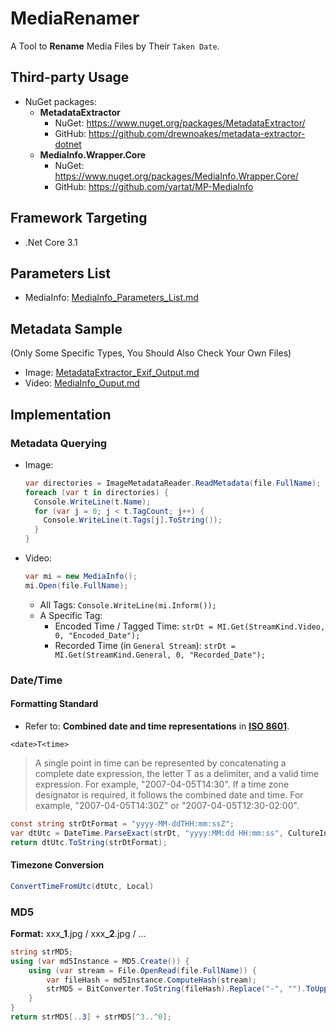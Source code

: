 # MediaRenamer

A Tool to **Rename** Media Files by Their `Taken Date`.

## Third-party Usage

- NuGet packages:
  - **MetadataExtractor**
    - NuGet: <https://www.nuget.org/packages/MetadataExtractor/>
    - GitHub: <https://github.com/drewnoakes/metadata-extractor-dotnet>
  - **MediaInfo.Wrapper.Core**
    - NuGet: <https://www.nuget.org/packages/MediaInfo.Wrapper.Core/>
    - GitHub: <https://github.com/yartat/MP-MediaInfo>

## Framework Targeting

- .Net Core 3.1

## Parameters List

- MediaInfo:
  [MediaInfo_Parameters_List.md](https://github.com/RainySummerLuo/MediaRenamer/blob/master/MediaInfo_Parameters_List.md)

## Metadata Sample

(Only Some Specific Types, You Should Also Check Your Own Files)

- Image:
  [MetadataExtractor_Exif_Output.md](https://github.com/RainySummerLuo/MediaRenamer/blob/master/MetadataExtractor_Exif_Output.md)
- Video:
  [MediaInfo_Ouput.md](https://github.com/RainySummerLuo/MediaRenamer/blob/master/MediaInfo_Ouput.md)

## Implementation

### Metadata Querying

- Image:

  ```c#
  var directories = ImageMetadataReader.ReadMetadata(file.FullName);
  foreach (var t in directories) {
    Console.WriteLine(t.Name);
    for (var j = 0; j < t.TagCount; j++) {
      Console.WriteLine(t.Tags[j].ToString());
    }
  }
  ```

- Video:

  ```c#
  var mi = new MediaInfo();
  mi.Open(file.FullName);
  ```

  - All Tags:
    `Console.WriteLine(mi.Inform());`
  - A Specific Tag:
    - Encoded Time / Tagged Time:
      `strDt = MI.Get(StreamKind.Video, 0, "Encoded_Date");`
    - Recorded Time (in `General Stream`):
      `strDt = MI.Get(StreamKind.General, 0, "Recorded_Date");`

### Date/Time

#### Formatting Standard

- Refer to:
  **Combined date and time representations** in **[ISO 8601](https://en.wikipedia.org/wiki/ISO_8601)**.

`<date>T<time>`

> A single point in time can be represented by concatenating a complete date expression, the letter T as a delimiter, and a valid time expression. For example, "2007-04-05T14:30".
> If a time zone designator is required, it follows the combined date and time. For example, "2007-04-05T14:30Z" or "2007-04-05T12:30-02:00".

```c#
const string strDtFormat = "yyyy-MM-ddTHH:mm:ssZ";
var dtUtc = DateTime.ParseExact(strDt, "yyyy:MM:dd HH:mm:ss", CultureInfo.CurrentCulture);
return dtUtc.ToString(strDtFormat);
```

#### Timezone Conversion

```c#
ConvertTimeFromUtc(dtUtc, Local)
```

### MD5

**Format:** xxx<b>\_1</b>.jpg / xxx<b>\_2</b>.jpg / ...

```c#
string strMD5;
using (var md5Instance = MD5.Create()) {
    using (var stream = File.OpenRead(file.FullName)) {
        var fileHash = md5Instance.ComputeHash(stream);
        strMD5 = BitConverter.ToString(fileHash).Replace("-", "").ToUpperInvariant();
    }
}
return strMD5[..3] + strMD5[^3..^0];
```
